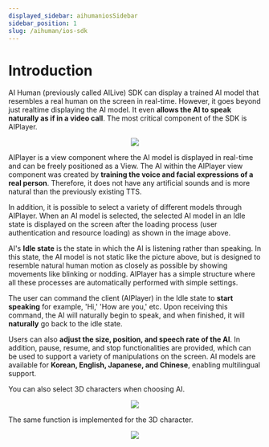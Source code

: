 ```yaml
---
displayed_sidebar: aihumaniosSidebar
sidebar_position: 1
slug: /aihuman/ios-sdk
---
```


# Introduction

AI Human (previously called AILive) SDK can display a trained AI model that resembles a real human on the screen in real-time. However, it goes beyond just realtime displaying the AI model. It even **allows the AI to speak naturally as if in a video call**. The most critical component of the SDK is AIPlayer.

<p align="center">
<img src="/img/aihuman/ios/aisample_intro_2d.png" style={{zoom: "40%"}} />
</p>

AIPlayer is a view component where the AI model is displayed in real-time and can be freely positioned as a View. The AI within the AIPlayer view component was created by **training the voice and facial expressions of a real person**. Therefore, it does not have any artificial sounds and is more natural than the previously existing TTS.

In addition, it is possible to select a variety of different models through AIPlayer. When an AI model is selected, the selected AI model in an Idle state is displayed on the screen after the loading process (user authentication and resource loading) as shown in the image above.

AI's **Idle state** is the state in which the AI is listening rather than speaking. In this state, the AI model is not static like the picture above, but is designed to resemble natural human motion as closely as possible by showing movements like blinking or nodding. AIPlayer has a simple structure where all these processes are automatically performed with simple settings.

The user can command the client (AIPlayer) in the Idle state to **start speaking** for example, 'Hi,' 'How are you,' etc. Upon receiving this command, the AI will naturally begin to speak, and when finished, it will **naturally** go back to the idle state.

Users can also **adjust the size, position, and speech rate of the AI**. In addition, pause, resume, and stop functionalities are provided, which can be used to support a variety of manipulations on the screen. AI models are available for **Korean, English, Japanese, and Chinese**, enabling multilingual support.

You can also select 3D characters when choosing AI.

<p align="center">
<img src="/img/aihuman/ios/aisample_sample_choose_ai.jpg" style={{zoom: "25%"}} />
</p>

The same function is implemented for the 3D character.

<p align="center">
<img src="/img/aihuman/ios/aisample_intro_3d.png" style={{zoom: "40%"}} />
</p>
